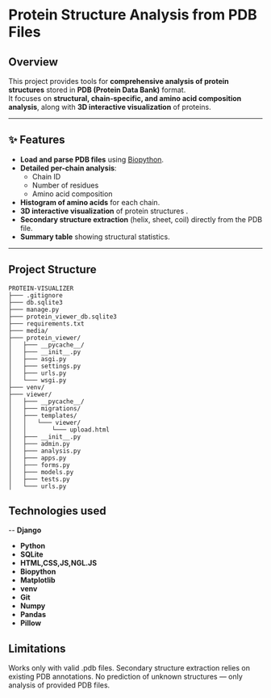 # Protein Structure Analysis from PDB Files

##  Overview
This project provides tools for **comprehensive analysis of protein structures** stored in **PDB (Protein Data Bank)** format.  
It focuses on **structural, chain-specific, and amino acid composition analysis**, along with **3D interactive visualization** of proteins.


---

## ✨ Features
- **Load and parse PDB files** using [Biopython](https://biopython.org/).
- **Detailed per-chain analysis**:
  - Chain ID
  - Number of residues
  - Amino acid composition
- **Histogram of amino acids** for each chain.
- **3D interactive visualization** of protein structures .
- **Secondary structure extraction** (helix, sheet, coil) directly from the PDB file.
- **Summary table** showing structural statistics.

---

 ## Project Structure
```
PROTEIN-VISUALIZER
├─── .gitignore
├─── db.sqlite3
├─── manage.py
├─── protein_viewer_db.sqlite3
├─── requirements.txt
├─── media/
├─── protein_viewer/
│   ├─── __pycache__/
│   ├─── __init__.py
│   ├─── asgi.py
│   ├─── settings.py
│   ├─── urls.py
│   └─── wsgi.py
├─── venv/
├─── viewer/
│   ├─── __pycache__/
│   ├─── migrations/
│   ├─── templates/
│   │   └─── viewer/
│   │       └─── upload.html
│   ├─── __init__.py
│   ├─── admin.py
│   ├─── analysis.py
│   ├─── apps.py
│   ├─── forms.py
│   ├─── models.py
│   ├─── tests.py
│   └─── urls.py
```
## Technologies used
-- **Django**
- **Python**
- **SQLite**
- **HTML,CSS,JS,NGL.JS** 
- **Biopython**
- **Matplotlib**
- **venv**
- **Git**
- **Numpy**
- **Pandas**
- **Pillow**

## Limitations
Works only with valid .pdb files.
Secondary structure extraction relies on existing PDB annotations.
No prediction of unknown structures — only analysis of provided PDB files.




